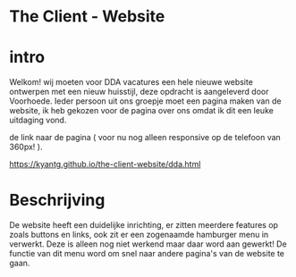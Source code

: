 # The Client - Website

# intro

Welkom! wij moeten voor DDA vacatures een hele nieuwe website ontwerpen met een nieuw huisstijl, deze opdracht is aangeleverd door Voorhoede. Ieder persoon uit ons groepje moet een pagina maken van de website, ik heb gekozen voor de pagina over ons omdat ik dit een leuke uitdaging vond.

de link naar de pagina ( voor nu nog alleen responsive op de telefoon van 360px! ).

https://kyantg.github.io/the-client-website/dda.html

# Beschrijving

De website heeft een duidelijke inrichting, er zitten meerdere features op zoals buttons en links, ook zit er een zogenaamde hamburger menu in verwerkt. Deze is alleen nog niet werkend maar daar word aan gewerkt! De functie van dit menu word om snel naar andere pagina's van de website te gaan.
